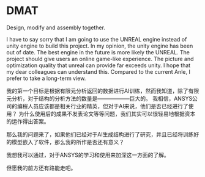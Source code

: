 # DMAT
Design, modify and assembly together.

I have to say sorry that I am going to use the UNREAL engine instead of unity engine to build this project.
In my opinion, the unity engine has been out of date. The best engine in the future is more likely the UNREAL.
The project should give users an online game-like experience. The picture and optimization quality that unreal can provide far exceeds unity.
I hope that my dear colleagues can understand this.
Compared to the current Anle, I prefer to take a long-term view.

我的第一个目标是根据有限元分析返回的数据进行AI训练，然而我知道，除了有限元分析，对于结构的分析方法的数量是——————巨大的。
我相信，ANSYS公司的编程人员应该都是相关行业的精英，但对于AI来说，他们是否已经进行了使用？
为什么使用后的成果不发表论文等等问题，我们其实可以很轻易地根据资本的运作得出答案。

那么我的问题来了，如果他们已经对于AI生成结构进行了研究，并且已经将训练好的模型嵌入了软件，那么我的所作是否还有意义？

我想我可以通过，对于ANSYS的学习和使用来加深这一方面的了解。

但愿我的前方还有路能走吧。
